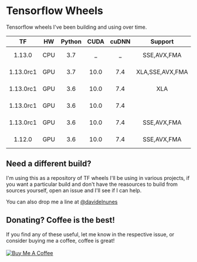 # Tensorflow Wheels
Tensorflow wheels I've been building and using over time.

| TF | HW |Python | CUDA | cuDNN | Support | OS | Download |
|:------:|:------:|:------:|:----:|:-------:|:-----:|:------------:|:------:|
| 1.13.0 |CPU|   3.7  | _ |  _ | SSE,AVX,FMA | Linux x86_64 |[**Download**](https://github.com/davidenunes/tensorflow-wheels/releases/download/r1.13.0.cp37/tensorflow-1.13.0-cp37-cp37m-linux_x86_64.whl)|
| 1.13.0rc1 |GPU|   3.7  | 10.0 |  7.4  | XLA,SSE,AVX,FMA | Linux x86_64 |[**Download**](https://github.com/davidenunes/tensorflow-wheels/releases/download/r1.13.0rc1.cp37/tensorflow-1.13.0rc1-cp37-cp37m-linux_x86_64.whl)|
| 1.13.0rc1 |GPU|   3.6  | 10.0 |  7.4  | XLA | Linux x86_64 |[**Download**](https://github.com/davidenunes/tensorflow-wheels/releases/download/r1.13.0rc1.xla/tensorflow-1.13.0rc1-cp36-cp36m-linux_x86_64.whl)|
| 1.13.0rc1 |GPU|   3.6  | 10.0 |  7.4  |  | Linux x86_64 |[**Download**](https://github.com/davidenunes/tensorflow-wheels/releases/download/r1.13.0rc1/tensorflow-1.13.0rc1-cp36-cp36m-linux_x86_64.whl)|
| 1.13.0rc1 |GPU|   3.6  | 10.0 |  7.4  | SSE,AVX,FMA | Linux x86_64 |[**Download**](https://github.com/davidenunes/tensorflow-wheels/releases/download/r1.13.0rc1.sse/tensorflow-1.13.0rc1-cp36-cp36m-linux_x86_64.whl)|
| 1.12.0 |GPU|   3.6  | 10.0 |  7.4  | SSE,AVX,FMA | Linux x86_64 |[**Download**](https://github.com/davidenunes/tensorflow-wheels/releases/download/r1.12.0.cp36/tensorflow-1.12.0-cp36-cp36m-linux_x86_64.whl)|




## Need a different build?
I'm using this as a repository of TF wheels I'll be using in various projects, if you want a particular build and don't have the reasources to build from sources yourself, open an issue and I'll see if I can help.

You can also drop me a line at [@davidelnunes](https://twitter.com/davidelnunes)

## Donating? Coffee is the best!
If you find any of these useful, let me know in the respective issue, or consider buying me a coffee, coffee is great!
<br/><br/>
<a href="https://www.buymeacoffee.com/davidenunes" target="_blank"><img src="https://www.buymeacoffee.com/assets/img/custom_images/orange_img.png" alt="Buy Me A Coffee" style="height: auto !important;width: auto !important;" ></a>
